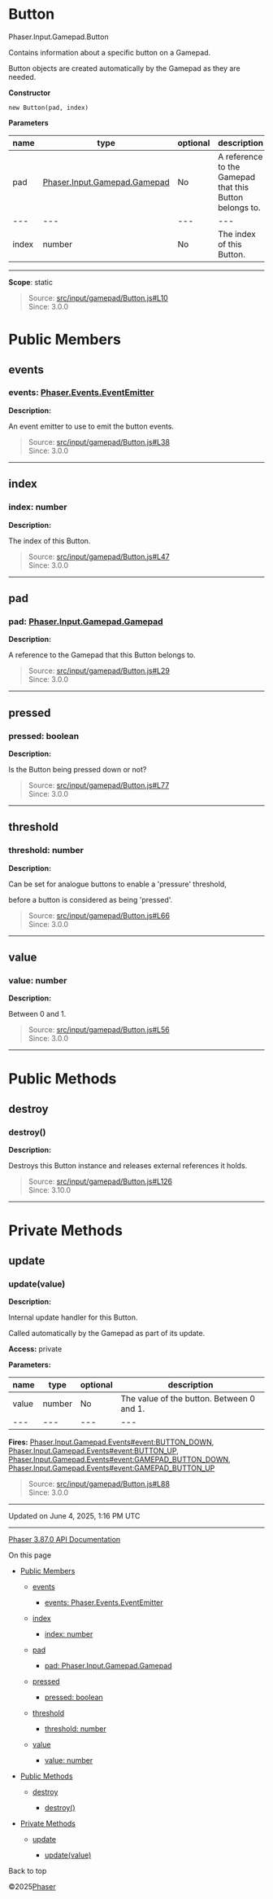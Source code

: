 # Button

Phaser.Input.Gamepad.Button

Contains information about a specific button on a Gamepad.

Button objects are created automatically by the Gamepad as they are needed.

**Constructor**

`new Button(pad, index)`

**Parameters**

| name | type | optional | description |
| --- | --- | --- | --- |
| pad | [Phaser.Input.Gamepad.Gamepad](input-gamepad-gamepad.md) | No | A reference to the Gamepad that this Button belongs to. |
| --- | --- | --- | --- |
| index | number | No | The index of this Button. |

---

**Scope**: static

> Source: [src/input/gamepad/Button.js#L10](https://github.com/phaserjs/phaser/blob/v3.87.0/src/input/gamepad/Button.js#L10)  
> Since: 3.0.0

# Public Members

## events

### events: [Phaser.Events.EventEmitter](events-eventemitter.md)

**Description:**

An event emitter to use to emit the button events.

> Source: [src/input/gamepad/Button.js#L38](https://github.com/phaserjs/phaser/blob/v3.87.0/src/input/gamepad/Button.js#L38)  
> Since: 3.0.0

---

## index

### index: number

**Description:**

The index of this Button.

> Source: [src/input/gamepad/Button.js#L47](https://github.com/phaserjs/phaser/blob/v3.87.0/src/input/gamepad/Button.js#L47)  
> Since: 3.0.0

---

## pad

### pad: [Phaser.Input.Gamepad.Gamepad](input-gamepad-gamepad.md)

**Description:**

A reference to the Gamepad that this Button belongs to.

> Source: [src/input/gamepad/Button.js#L29](https://github.com/phaserjs/phaser/blob/v3.87.0/src/input/gamepad/Button.js#L29)  
> Since: 3.0.0

---

## pressed

### pressed: boolean

**Description:**

Is the Button being pressed down or not?

> Source: [src/input/gamepad/Button.js#L77](https://github.com/phaserjs/phaser/blob/v3.87.0/src/input/gamepad/Button.js#L77)  
> Since: 3.0.0

---

## threshold

### threshold: number

**Description:**

Can be set for analogue buttons to enable a 'pressure' threshold,

before a button is considered as being 'pressed'.

> Source: [src/input/gamepad/Button.js#L66](https://github.com/phaserjs/phaser/blob/v3.87.0/src/input/gamepad/Button.js#L66)  
> Since: 3.0.0

---

## value

### value: number

**Description:**

Between 0 and 1.

> Source: [src/input/gamepad/Button.js#L56](https://github.com/phaserjs/phaser/blob/v3.87.0/src/input/gamepad/Button.js#L56)  
> Since: 3.0.0

---

# Public Methods

## destroy

### <instance> destroy()

**Description:**

Destroys this Button instance and releases external references it holds.

> Source: [src/input/gamepad/Button.js#L126](https://github.com/phaserjs/phaser/blob/v3.87.0/src/input/gamepad/Button.js#L126)  
> Since: 3.10.0

---

# Private Methods

## update

### <instance> update(value)

**Description:**

Internal update handler for this Button.

Called automatically by the Gamepad as part of its update.

**Access:** private

**Parameters:**

| name | type | optional | description |
| --- | --- | --- | --- |
| value | number | No | The value of the button. Between 0 and 1. |
| --- | --- | --- | --- |

**Fires:** [Phaser.Input.Gamepad.Events#event:BUTTON\_DOWN](../event/input-gamepad-events.md), [Phaser.Input.Gamepad.Events#event:BUTTON\_UP](../event/input-gamepad-events.md), [Phaser.Input.Gamepad.Events#event:GAMEPAD\_BUTTON\_DOWN](../event/input-gamepad-events.md), [Phaser.Input.Gamepad.Events#event:GAMEPAD\_BUTTON\_UP](../event/input-gamepad-events.md)

> Source: [src/input/gamepad/Button.js#L88](https://github.com/phaserjs/phaser/blob/v3.87.0/src/input/gamepad/Button.js#L88)  
> Since: 3.0.0

---

Updated on June 4, 2025, 1:16 PM UTC

---

[Phaser 3.87.0 API Documentation](../../index.md)

On this page

* [Public Members](#public-members)

  + [events](#events)

    - [events: Phaser.Events.EventEmitter](#events-phasereventseventemitter)
  + [index](#index)

    - [index: number](#index-number)
  + [pad](#pad)

    - [pad: Phaser.Input.Gamepad.Gamepad](#pad-phaserinputgamepadgamepad)
  + [pressed](#pressed)

    - [pressed: boolean](#pressed-boolean)
  + [threshold](#threshold)

    - [threshold: number](#threshold-number)
  + [value](#value)

    - [value: number](#value-number)
* [Public Methods](#public-methods)

  + [destroy](#destroy)

    - [<instance> destroy()](#instance-destroy)
* [Private Methods](#private-methods)

  + [update](#update)

    - [<instance> update(value)](#instance-updatevalue)

Back to top

©2025[Phaser](https://docs.phaser.io)